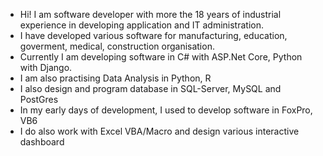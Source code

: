 - Hi! I am software developer with more the 18 years of industrial experience in developing application and IT administration.
- I have developed various software for manufacturing, education, goverment, medical, construction organisation.
- Currently I am developing software in C# with ASP.Net Core, Python with Django.
- I am also practising Data Analysis in Python, R
- I also design and program database in SQL-Server, MySQL and PostGres
- In my early days of development, I used to develop software in FoxPro, VB6
- I do also work with Excel VBA/Macro and design various interactive dashboard
